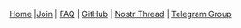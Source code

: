 [Home](/) |[Join](/getstarted.html) | [FAQ](/faq.html) | [GitHub](https://github.com/nostrocket/nostr.hk) | [Nostr Thread](https://snort.social/e/note134slxdr2np6ml5f459me8cfmzg6cgw46c2agv55mtq55mtdtcgaqu4af4l) | [Telegram Group](https://t.me/nostrhk)
